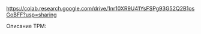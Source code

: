https://colab.research.google.com/drive/1nr10XR9U41YsFSPg93G52Q2B1osGoBFF?usp=sharing

Описание TPM:
